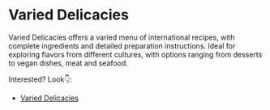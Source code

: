 # Varied Delicacies

Varied Delicacies offers a varied menu of international recipes, with complete ingredients and detailed preparation instructions. Ideal for exploring flavors from different cultures, with options ranging from desserts to vegan dishes, meat and seafood.

Interested? Look👇:

- [Varied Delicacies](https://github.com/vitejs/vite-plugin-react/blob/main/packages/plugin-react/README.md)
